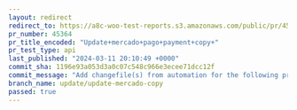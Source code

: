```yaml
---
layout: redirect
redirect_to: https://a8c-woo-test-reports.s3.amazonaws.com/public/pr/45364/api/index.html
pr_number: 45364
pr_title_encoded: "Update+mercado+pago+payment+copy+"
pr_test_type: api
last_published: "2024-03-11 20:10:49 +0000"
commit_sha: 1196e93a053d3a0c07c548c966e3ecee71dcc12f
commit_message: "Add changefile(s) from automation for the following project(s): wooco…"
branch_name: update/update-mercado-copy
passed: true
---
```

